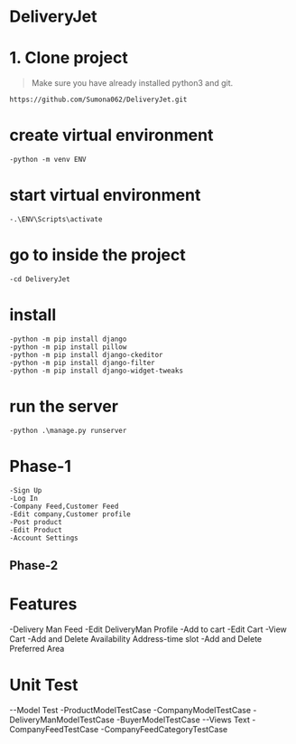 # DeliveryJet

# 1. Clone project
> Make sure you have already installed python3 and git.
```
https://github.com/Sumona062/DeliveryJet.git
```
# create virtual environment 
```
-python -m venv ENV
```
# start virtual environment 
```
-.\ENV\Scripts\activate
```


# go to inside the project
```
-cd DeliveryJet
```
# install
```
-python -m pip install django
-python -m pip install pillow
-python -m pip install django-ckeditor
-python -m pip install django-filter
-python -m pip install django-widget-tweaks
```
# run the server
```
-python .\manage.py runserver
```

# Phase-1
```
-Sign Up
-Log In
-Company Feed,Customer Feed
-Edit company,Customer profile
-Post product
-Edit Product
-Account Settings
```
## Phase-2
# Features
-Delivery Man Feed
-Edit DeliveryMan Profile
-Add to cart
-Edit Cart
-View Cart
-Add and Delete Availability Address-time slot
-Add and Delete Preferred Area
# Unit Test
--Model Test
-ProductModelTestCase
-CompanyModelTestCase
-DeliveryManModelTestCase
-BuyerModelTestCase
--Views Text
-CompanyFeedTestCase
-CompanyFeedCategoryTestCase